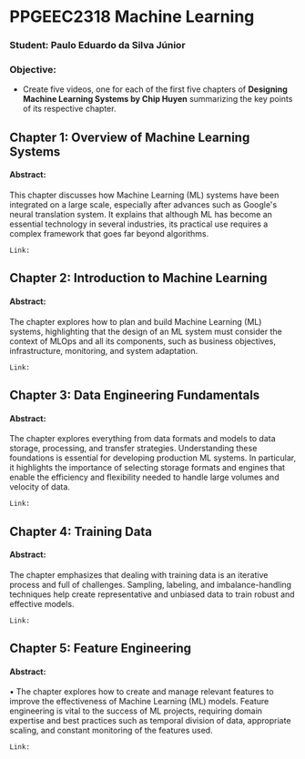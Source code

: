 # PPGEEC2318 Machine Learning

### Student: Paulo Eduardo da Silva Júnior

### Objective:
 - Create five videos, one for each of the first five chapters of __Designing Machine Learning Systems by Chip Huyen__ summarizing the key points of its respective chapter.

## Chapter 1: Overview of Machine Learning Systems

#### Abstract:
This chapter discusses how Machine Learning (ML) systems have been integrated on a large scale, especially after advances such as Google's neural translation system. It explains that although ML has become an essential technology in several industries, its practical use requires a complex framework that goes far beyond algorithms.

  `Link:`

## Chapter 2: Introduction to Machine Learning

#### Abstract:
The chapter explores how to plan and build Machine Learning (ML) systems, highlighting that the design of an ML system must consider the context of MLOps and all its components, such as business objectives, infrastructure, monitoring, and system adaptation.

  `Link:`

## Chapter 3: Data Engineering Fundamentals

#### Abstract:
The chapter explores everything from data formats and models to data storage, processing, and transfer strategies. Understanding these foundations is essential for developing production ML systems. In particular, it highlights the importance of selecting storage formats and engines that enable the efficiency and flexibility needed to handle large volumes and velocity of data.

  `Link:`

## Chapter 4: Training Data

#### Abstract:
The chapter emphasizes that dealing with training data is an iterative process and full of challenges. Sampling, labeling, and imbalance-handling techniques help create representative and unbiased data to train robust and effective models.

  `Link:`

## Chapter 5: Feature Engineering

#### Abstract:
• The chapter explores how to create and manage relevant features to improve the effectiveness of Machine Learning (ML) models. Feature engineering is vital to the success of ML projects, requiring domain expertise and best practices such as temporal division of data, appropriate scaling, and constant monitoring of the features used.

  `Link:`
